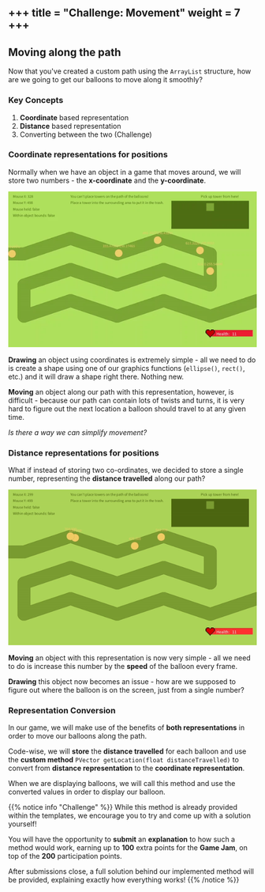 +++
title = "Challenge: Movement"
weight = 7
+++
---
## Moving along the path

Now that you've created a custom path using the `ArrayList` structure, how are we going to get our balloons to move along it smoothly?

### Key Concepts
1. **Coordinate** based representation
2. **Distance** based representation
3. Converting between the two (Challenge)

### Coordinate representations for positions

Normally when we have an object in a game that moves around, we will store two numbers - the **x-coordinate** and the **y-coordinate**. 

![Coordinate Representation](/img/coordinate.gif)

**Drawing** an object using coordinates is extremely simple - all we need to do is create a shape using one of our graphics functions (`ellipse()`, `rect()`, etc.) and it will draw a shape right there. Nothing new.

**Moving** an object along our path with this representation, however, is difficult - because our path can contain lots of twists and turns, it is very hard to figure out the next location a balloon should travel to at any given time.

_Is there a way we can simplify movement?_

### Distance representations for positions

What if instead of storing two co-ordinates, we decided to store a single number, representing the **distance travelled** along our path?

![Distance Representation](/img/distance.gif)

**Moving** an object with this representation is now very simple - all we need to do is increase this number by the **speed** of the balloon every frame.

**Drawing** this object now becomes an issue - how are we supposed to figure out where the balloon is on the screen, just from a single number?

### Representation Conversion

In our game, we will make use of the benefits of **both representations** in order to move our balloons along the path. 

Code-wise, we will **store** the **distance travelled** for each balloon and use the **custom method** `PVector getLocation(float distanceTravelled)` to convert from **distance representation** to the **coordinate representation**.

When we are displaying balloons, we will call this method and use the converted values in order to display our balloon.

{{% notice info "Challenge" %}}
While this method is already provided within the templates, we encourage you to try and come up with a solution yourself!

You will have the opportunity to **submit** an **explanation** to how such a method would work, earning up to **100** extra points for the **Game Jam**, on top of the **200** participation points.

After submissions close, a full solution behind our implemented method will be provided, explaining exactly how everything works!
{{% /notice %}}
